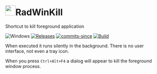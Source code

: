 <!-- ![Icon](RadWinKill.ico) RadWinKill -->
<img src="RadWinKill.ico" width=32/>RadWinKill
==========

Shortcut to kill foreground application

![Windows](https://img.shields.io/badge/platform-Windows-blue.svg)
[![Releases](https://img.shields.io/github/release/RadAd/RadWinKill.svg)](https://github.com/RadAd/RadWinKill/releases/latest)
[![commits-since](https://img.shields.io/github/commits-since/RadAd/RadWinKill/latest.svg)](commits/master)
[![Build](https://img.shields.io/appveyor/ci/RadAd/RadWinKill.svg)](https://ci.appveyor.com/project/RadAd/RadWinKill)

When executed it runs silently in the background. There is no user interface, not even a tray icon.

When you press `Ctrl+Alt+F4` a dialog will appear to kill the foreground window process.
